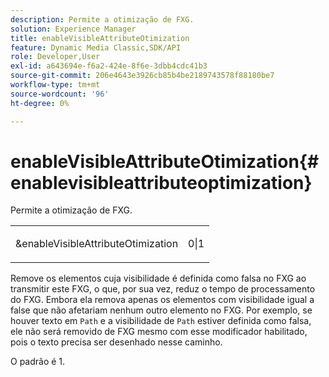 ```yaml
---
description: Permite a otimização de FXG.
solution: Experience Manager
title: enableVisibleAttributeOtimization
feature: Dynamic Media Classic,SDK/API
role: Developer,User
exl-id: a643694e-f6a2-424e-8f6e-3dbb4cdc41b3
source-git-commit: 206e4643e3926cb85b4be2189743578f88180be7
workflow-type: tm+mt
source-wordcount: '96'
ht-degree: 0%

---
```


# enableVisibleAttributeOtimization{#enablevisibleattributeoptimization}

Permite a otimização de FXG.

<table id="simpletable_FDE0D8786BC747AF87A336452500E695"> 
 <tr class="strow"> 
  <td class="stentry"> <p><span class="codeph"> &amp;enableVisibleAttributeOtimization</span> </p> </td> 
  <td class="stentry"> <p>0|1 </p></td> 
 </tr> 
</table>

Remove os elementos cuja visibilidade é definida como falsa no FXG ao transmitir este FXG, o que, por sua vez, reduz o tempo de processamento do FXG. Embora ela remova apenas os elementos com visibilidade igual a false que não afetariam nenhum outro elemento no FXG. Por exemplo, se houver texto em `Path` e a visibilidade de `Path` estiver definida como falsa, ele não será removido de FXG mesmo com esse modificador habilitado, pois o texto precisa ser desenhado nesse caminho.

O padrão é 1.

